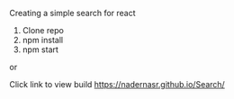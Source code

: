 Creating a simple search for react


1. Clone repo
2. npm install
3. npm start

or 

Click link to view build 
https://nadernasr.github.io/Search/
